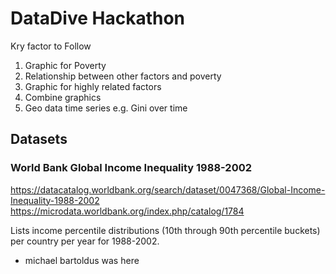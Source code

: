 # DataDive Hackathon

Kry factor to Follow

1. Graphic for Poverty
2. Relationship between other factors and poverty
3. Graphic for highly related factors
4. Combine graphics
5. Geo data time series e.g. Gini over time
## Datasets

### World Bank Global Income Inequality 1988-2002
https://datacatalog.worldbank.org/search/dataset/0047368/Global-Income-Inequality-1988-2002
https://microdata.worldbank.org/index.php/catalog/1784

Lists income percentile distributions (10th through 90th percentile buckets) per country per year for 1988-2002.

- michael bartoldus was here